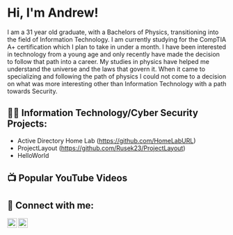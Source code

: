 <h1>Hi, I'm Andrew! </h1>

I am a 31 year old graduate, with a Bachelors of Physics, transitioning into the field of Information Technology.  I am currently studying for the CompTIA A+ certification which I plan to take in under a month.  I have been interested in technology from a young age and only recently have made the decision to follow that path into a career. My studies in physics have helped me understand the universe and the laws that govern it.  When it came to specializing and following the path of physics I could not come to a decision on what was more interesting other than Information Technology with a path towards Security. 


<h2>👨‍💻 Information Technology/Cyber Security Projects:</h2>


  - Active Directory Home Lab (https://github.com/HomeLabURL)
  - ProjectLayout (https://github.com/Rusek23/ProjectLayout)
  - HelloWorld


<h2>📺 Popular YouTube Videos</h2>



<h2> 🤳 Connect with me:</h2>


[<img align="left" alt="JoshMadakor | Twitter" width="22px" src="https://cdn.jsdelivr.net/npm/simple-icons@v3/icons/twitter.svg" />][twitter]
[<img align="left" alt="JoshMadakor | LinkedIn" width="22px" src="https://cdn.jsdelivr.net/npm/simple-icons@v3/icons/linkedin.svg" />][linkedin]


[twitter]: https://twitter.com/
[indeed]: https://indeed.com/
[linkedin]: https://linkedin.com/in/

<!--


- 🔭 I’m currently working on ...
- 🌱 I’m currently learning ...
- 👯 I’m looking to collaborate on ...
- 🤔 I’m looking for help with ...
- 💬 Ask me about ...
- 📫 How to reach me: ...
- 😄 Pronouns: ...
- ⚡ Fun fact: ...
-->
